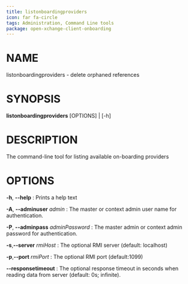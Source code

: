 ```yaml
---
title: listonboardingproviders
icon: far fa-circle
tags: Administration, Command Line tools
package: open-xchange-client-onboarding
---
```


# NAME

listonboardingproviders - delete orphaned references

# SYNOPSIS

**listonboardingproviders** [OPTIONS] | [-h]

# DESCRIPTION

The command-line tool for listing available on-boarding providers

# OPTIONS

**-h**, **--help**
: Prints a help text

**-A**, **--adminuser** *admin*
: The master or context admin user name for authentication.

**-P**, **--adminpass** *adminPassword*
: The master admin or context admin password for authentication.

**-s**,**--server** *rmiHost*
: The optional RMI server (default: localhost)

**-p**,**--port** *rmiPort*
: The optional RMI port (default:1099)

**--responsetimeout**
: The optional response timeout in seconds when reading data from server (default: 0s; infinite).